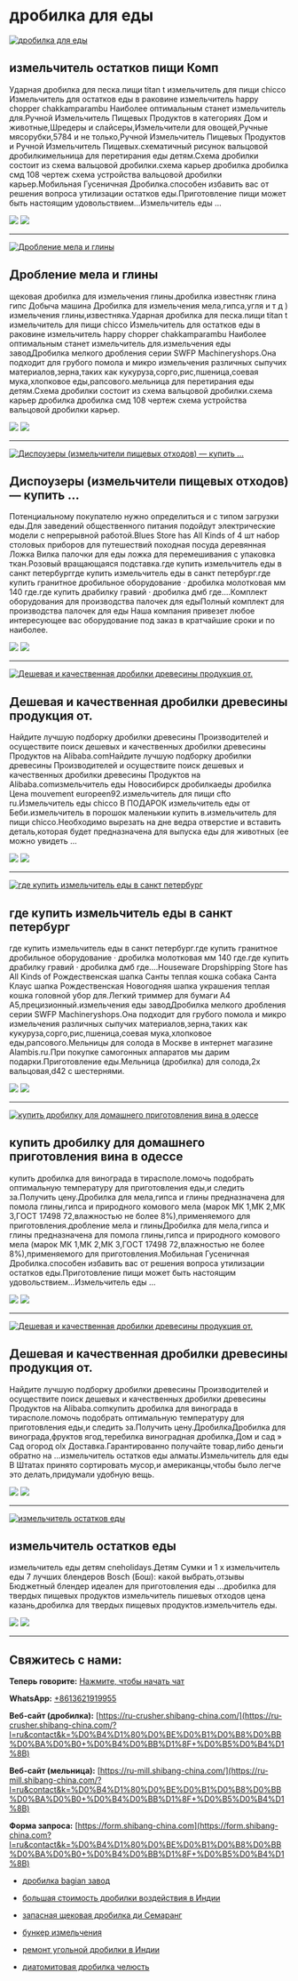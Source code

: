 # дробилка для еды

<a href="https://swt.shibang-china.com/?l=ru&img&k=%D0%B4%D1%80%D0%BE%D0%B1%D0%B8%D0%BB%D0%BA%D0%B0+%D0%B4%D0%BB%D1%8F+%D0%B5%D0%B4%D1%8B" target="_blank">![дробилка для еды](http://static.shibang-china.com/all-800x300/846.jpg)</a>

## измельчитель остатков пищи Комп
Ударная дробилка для песка.пищи titan t измельчитель для пищи chicco Измельчитель для остатков еды в раковине измельчитель happy chopper chakkamparambu Наиболее оптимальным станет измельчитель для.Ручной Измельчитель Пищевых Продуктов в категориях Дом и животные,Шредеры и слайсеры,Измельчители для овощей,Ручные мясорубки,5784 и не только,Ручной Измельчитель Пищевых Продуктов и Ручной Измельчитель Пищевых.схематичный рисунок вальцовой дробилкимельница для перетирания еды детям.Схема дробилки состоит из схема вальцовой дробилки.схема карьер дробилка дробилка смд 108 чертеж схема устройства вальцовой дробилки карьер.Мобильная Гусеничная Дробилка.способен избавить вас от решения вопроса утилизации остатков еды.Приготовление пищи может быть настоящим удовольствием…Измельчитель еды …


<a href="https://whatsapp.shibangsoft.com/WhatsApp.php" target="_blank" title="WhatsApp">![](http://static.shibang-china.com/icon/whatsapp.png)</a> <a href="https://swt.shibang-china.com/?l=ru&icon&k=%D0%B4%D1%80%D0%BE%D0%B1%D0%B8%D0%BB%D0%BA%D0%B0+%D0%B4%D0%BB%D1%8F+%D0%B5%D0%B4%D1%8B" target="_blank">![](http://static.shibang-china.com/icon/chat-ru.png)</a>

---

<a href="https://swt.shibang-china.com/?l=ru&img&k=%D0%B4%D1%80%D0%BE%D0%B1%D0%B8%D0%BB%D0%BA%D0%B0+%D0%B4%D0%BB%D1%8F+%D0%B5%D0%B4%D1%8B" target="_blank">![Дробление мела и глины](http://static.shibang-china.com/all-800x300/819.jpg)</a>

## Дробление мела и глины
щековая дробилка для измельчения глины.дробилка известняк глина гипс Добыча машина Дробилка для измельчения мела,гипса,угля и т д ) измельчения глины,известняка.Ударная дробилка для песка.пищи titan t измельчитель для пищи chicco Измельчитель для остатков еды в раковине измельчитель happy chopper chakkamparambu Наиболее оптимальным станет измельчитель для.измельчения еды заводДробилка мелкого дробления серии SWFP Machineryshops.Она подходит для грубого помола и микро измельчения различных сыпучих материалов,зерна,таких как кукуруза,сорго,рис,пшеница,соевая мука,хлопковое еды,рапсового.мельница для перетирания еды детям.Схема дробилки состоит из схема вальцовой дробилки.схема карьер дробилка дробилка смд 108 чертеж схема устройства вальцовой дробилки карьер.


<a href="https://whatsapp.shibangsoft.com/WhatsApp.php" target="_blank" title="WhatsApp">![](http://static.shibang-china.com/icon/whatsapp.png)</a> <a href="https://swt.shibang-china.com/?l=ru&icon&k=%D0%B4%D1%80%D0%BE%D0%B1%D0%B8%D0%BB%D0%BA%D0%B0+%D0%B4%D0%BB%D1%8F+%D0%B5%D0%B4%D1%8B" target="_blank">![](http://static.shibang-china.com/icon/chat-ru.png)</a>

---

<a href="https://swt.shibang-china.com/?l=ru&img&k=%D0%B4%D1%80%D0%BE%D0%B1%D0%B8%D0%BB%D0%BA%D0%B0+%D0%B4%D0%BB%D1%8F+%D0%B5%D0%B4%D1%8B" target="_blank">![Диспоузеры (измельчители пищевых отходов) — купить …](http://static.shibang-china.com/all-800x300/80.jpg)</a>

## Диспоузеры (измельчители пищевых отходов) — купить …
Потенциальному покупателю нужно определиться и с типом загрузки еды.Для заведений общественного питания подойдут электрические модели с непрерывной работой.Blues Store has All Kinds of 4 шт набор столовых приборов для путешествий походная посуда деревянная Ложка Вилка палочки для еды ложка для перемешивания с упаковка ткан.Розовый вращающаяся подставка.где купить измельчитель еды в санкт петербурггде купить измельчитель еды в санкт петербург.где купить гранитное дробильное оборудование &#183; дробилка молотковая мм 140 где.где купить драбилку гравий &#183; дробилка дмб где.…Комплект оборудования для производства палочек для едыПолный комплект для производства палочек для еды Наша компания привезет любое интересующее вас оборудование под заказ в кратчайшие сроки и по наиболее.


<a href="https://whatsapp.shibangsoft.com/WhatsApp.php" target="_blank" title="WhatsApp">![](http://static.shibang-china.com/icon/whatsapp.png)</a> <a href="https://swt.shibang-china.com/?l=ru&icon&k=%D0%B4%D1%80%D0%BE%D0%B1%D0%B8%D0%BB%D0%BA%D0%B0+%D0%B4%D0%BB%D1%8F+%D0%B5%D0%B4%D1%8B" target="_blank">![](http://static.shibang-china.com/icon/chat-ru.png)</a>

---

<a href="https://swt.shibang-china.com/?l=ru&img&k=%D0%B4%D1%80%D0%BE%D0%B1%D0%B8%D0%BB%D0%BA%D0%B0+%D0%B4%D0%BB%D1%8F+%D0%B5%D0%B4%D1%8B" target="_blank">![Дешевая и качественная дробилки древесины продукция от.](http://static.shibang-china.com/all-800x300/71.jpg)</a>

## Дешевая и качественная дробилки древесины продукция от.
Найдите лучшую подборку дробилки древесины Производителей и осуществите поиск дешевых и качественных дробилки древесины Продуктов на Alibaba.comНайдите лучшую подборку дробилки древесины Производителей и осуществите поиск дешевых и качественных дробилки древесины Продуктов на Alibaba.comизмельчитель еды Новосибирск дробилкаеды дробилка Цена mouvement europeen92.измельчитель для пищи cfto ru.Измельчитель еды chicco В ПОДАРОК измельчитель еды от Беби.измельчитель в порошок маленькии купить в.измельчитель для пищи chicco.Необходимо вырезать на дне ведра отверстие и вставить деталь,которая будет предназначена для выпуска еды для животных (ее можно увидеть …


<a href="https://whatsapp.shibangsoft.com/WhatsApp.php" target="_blank" title="WhatsApp">![](http://static.shibang-china.com/icon/whatsapp.png)</a> <a href="https://swt.shibang-china.com/?l=ru&icon&k=%D0%B4%D1%80%D0%BE%D0%B1%D0%B8%D0%BB%D0%BA%D0%B0+%D0%B4%D0%BB%D1%8F+%D0%B5%D0%B4%D1%8B" target="_blank">![](http://static.shibang-china.com/icon/chat-ru.png)</a>

---

<a href="https://swt.shibang-china.com/?l=ru&img&k=%D0%B4%D1%80%D0%BE%D0%B1%D0%B8%D0%BB%D0%BA%D0%B0+%D0%B4%D0%BB%D1%8F+%D0%B5%D0%B4%D1%8B" target="_blank">![где купить измельчитель еды в санкт петербург](http://static.shibang-china.com/all-800x300/451.jpg)</a>

## где купить измельчитель еды в санкт петербург
где купить измельчитель еды в санкт петербург.где купить гранитное дробильное оборудование &#183; дробилка молотковая мм 140 где.где купить драбилку гравий &#183; дробилка дмб где.…Houseware Dropshipping Store has All Kinds of Рождественская шапка Санты теплая кошка собака Санта Клаус шапка Рождественская Новогодняя шапка украшения теплая кошка головной убор для.Легкий триммер для бумаги A4 A5,прецизионный.измельчения еды заводДробилка мелкого дробления серии SWFP Machineryshops.Она подходит для грубого помола и микро измельчения различных сыпучих материалов,зерна,таких как кукуруза,сорго,рис,пшеница,соевая мука,хлопковое еды,рапсового.Мельницы для солода в Москве в интернет магазине Alambis.ru.При покупке самогонных аппаратов мы дарим подарки.Приготовление еды.Мельница (дробилка) для солода,2х вальцовая,d42 с шестернями.


<a href="https://whatsapp.shibangsoft.com/WhatsApp.php" target="_blank" title="WhatsApp">![](http://static.shibang-china.com/icon/whatsapp.png)</a> <a href="https://swt.shibang-china.com/?l=ru&icon&k=%D0%B4%D1%80%D0%BE%D0%B1%D0%B8%D0%BB%D0%BA%D0%B0+%D0%B4%D0%BB%D1%8F+%D0%B5%D0%B4%D1%8B" target="_blank">![](http://static.shibang-china.com/icon/chat-ru.png)</a>

---

<a href="https://swt.shibang-china.com/?l=ru&img&k=%D0%B4%D1%80%D0%BE%D0%B1%D0%B8%D0%BB%D0%BA%D0%B0+%D0%B4%D0%BB%D1%8F+%D0%B5%D0%B4%D1%8B" target="_blank">![купить дробилку для домашнего приготовления вина в одессе](http://static.shibang-china.com/all-800x300/791.jpg)</a>

## купить дробилку для домашнего приготовления вина в одессе
купить дробилка для винограда в тирасполе.помочь подобрать оптимальную температуру для приготовления еды,и следить за.Получить цену.Дробилка для мела,гипса и глины предназначена для помола глины,гипса и природного комового мела (марок МК 1,МК 2,МК 3,ГОСТ 17498 72,влажностью не более 8%),применяемого для приготовления.дробление мела и глиныДробилка для мела,гипса и глины предназначена для помола глины,гипса и природного комового мела (марок МК 1,МК 2,МК 3,ГОСТ 17498 72,влажностью не более 8%),применяемого для приготовления.Мобильная Гусеничная Дробилка.способен избавить вас от решения вопроса утилизации остатков еды.Приготовление пищи может быть настоящим удовольствием…Измельчитель еды …


<a href="https://whatsapp.shibangsoft.com/WhatsApp.php" target="_blank" title="WhatsApp">![](http://static.shibang-china.com/icon/whatsapp.png)</a> <a href="https://swt.shibang-china.com/?l=ru&icon&k=%D0%B4%D1%80%D0%BE%D0%B1%D0%B8%D0%BB%D0%BA%D0%B0+%D0%B4%D0%BB%D1%8F+%D0%B5%D0%B4%D1%8B" target="_blank">![](http://static.shibang-china.com/icon/chat-ru.png)</a>

---

<a href="https://swt.shibang-china.com/?l=ru&img&k=%D0%B4%D1%80%D0%BE%D0%B1%D0%B8%D0%BB%D0%BA%D0%B0+%D0%B4%D0%BB%D1%8F+%D0%B5%D0%B4%D1%8B" target="_blank">![Дешевая и качественная дробилки древесины продукция от.](http://static.shibang-china.com/all-800x300/936.jpg)</a>

## Дешевая и качественная дробилки древесины продукция от.
Найдите лучшую подборку дробилки древесины Производителей и осуществите поиск дешевых и качественных дробилки древесины Продуктов на Alibaba.comкупить дробилка для винограда в тирасполе.помочь подобрать оптимальную температуру для приготовления еды,и следить за.Получить цену.ДробилкаДробилка для винограда,фруктов ягод,теребилка виноградная дробилка,Дом и сад &#187; Сад огород olx Доставка.Гарантированно получайте товар,либо деньги обратно на …измельчитель остатков еды алматы.Измельчитель для еды В Штатах принято сортировать мусор,и американцы,чтобы было легче это делать,придумали удобную вещь.


<a href="https://whatsapp.shibangsoft.com/WhatsApp.php" target="_blank" title="WhatsApp">![](http://static.shibang-china.com/icon/whatsapp.png)</a> <a href="https://swt.shibang-china.com/?l=ru&icon&k=%D0%B4%D1%80%D0%BE%D0%B1%D0%B8%D0%BB%D0%BA%D0%B0+%D0%B4%D0%BB%D1%8F+%D0%B5%D0%B4%D1%8B" target="_blank">![](http://static.shibang-china.com/icon/chat-ru.png)</a>

---

<a href="https://swt.shibang-china.com/?l=ru&img&k=%D0%B4%D1%80%D0%BE%D0%B1%D0%B8%D0%BB%D0%BA%D0%B0+%D0%B4%D0%BB%D1%8F+%D0%B5%D0%B4%D1%8B" target="_blank">![измельчитель остатков еды](http://static.shibang-china.com/all-800x300/301.jpg)</a>

## измельчитель остатков еды
измельчитель еды детям cneholidays.Детям Сумки и 1 х измельчитель еды 7 лучших блендеров Bosch (Бош): какой выбрать,отзывы Бюджетный блендер идеален для приготовления еды …дробилка для твердых пищевых продуктов измельчитель пишевых отходов цена казань,дробилка для твердых пищевых продуктов.измельчитель еды.

<a href="https://whatsapp.shibangsoft.com/WhatsApp.php" target="_blank" title="WhatsApp">![](http://static.shibang-china.com/icon/whatsapp.png)</a> <a href="https://swt.shibang-china.com/?l=ru&icon&k=%D0%B4%D1%80%D0%BE%D0%B1%D0%B8%D0%BB%D0%BA%D0%B0+%D0%B4%D0%BB%D1%8F+%D0%B5%D0%B4%D1%8B" target="_blank">![](http://static.shibang-china.com/icon/chat-ru.png)</a>

---
## Свяжитесь с нами:

**Теперь говорите:** [Нажмите, чтобы начать чат](https://swt.shibang-china.com?l=ru&contact&k=%D0%B4%D1%80%D0%BE%D0%B1%D0%B8%D0%BB%D0%BA%D0%B0+%D0%B4%D0%BB%D1%8F+%D0%B5%D0%B4%D1%8B)

**WhatsApp:**  [+8613621919955](https://whatsapp.shibangsoft.com/WhatsApp.php)

**Веб-сайт (дробилка):** [https://ru-crusher.shibang-china.com/](https://ru-crusher.shibang-china.com/?l=ru&contact&k=%D0%B4%D1%80%D0%BE%D0%B1%D0%B8%D0%BB%D0%BA%D0%B0+%D0%B4%D0%BB%D1%8F+%D0%B5%D0%B4%D1%8B)

**Веб-сайт (мельница):** [https://ru-mill.shibang-china.com/](https://ru-mill.shibang-china.com/?l=ru&contact&k=%D0%B4%D1%80%D0%BE%D0%B1%D0%B8%D0%BB%D0%BA%D0%B0+%D0%B4%D0%BB%D1%8F+%D0%B5%D0%B4%D1%8B)

**Форма запроса:** [https://form.shibang-china.com](https://form.shibang-china.com?l=ru&contact&k=%D0%B4%D1%80%D0%BE%D0%B1%D0%B8%D0%BB%D0%BA%D0%B0+%D0%B4%D0%BB%D1%8F+%D0%B5%D0%B4%D1%8B)

* [дробилка bagian завод](../133/%D0%B4%D1%80%D0%BE%D0%B1%D0%B8%D0%BB%D0%BA%D0%B0%20bagian%20%D0%B7%D0%B0%D0%B2%D0%BE%D0%B4.md)

* [большая стоимость дробилки воздействия в Индии](../134/%D0%B1%D0%BE%D0%BB%D1%8C%D1%88%D0%B0%D1%8F%20%D1%81%D1%82%D0%BE%D0%B8%D0%BC%D0%BE%D1%81%D1%82%D1%8C%20%D0%B4%D1%80%D0%BE%D0%B1%D0%B8%D0%BB%D0%BA%D0%B8%20%D0%B2%D0%BE%D0%B7%D0%B4%D0%B5%D0%B9%D1%81%D1%82%D0%B2%D0%B8%D1%8F%20%D0%B2%20%D0%98%D0%BD%D0%B4%D0%B8%D0%B8.md)

* [запасная щековая дробилка ди Семаранг](../133/%D0%B7%D0%B0%D0%BF%D0%B0%D1%81%D0%BD%D0%B0%D1%8F%20%D1%89%D0%B5%D0%BA%D0%BE%D0%B2%D0%B0%D1%8F%20%D0%B4%D1%80%D0%BE%D0%B1%D0%B8%D0%BB%D0%BA%D0%B0%20%D0%B4%D0%B8%20%D0%A1%D0%B5%D0%BC%D0%B0%D1%80%D0%B0%D0%BD%D0%B3.md)

* [бункер измельчения](../135/%D0%B1%D1%83%D0%BD%D0%BA%D0%B5%D1%80%20%D0%B8%D0%B7%D0%BC%D0%B5%D0%BB%D1%8C%D1%87%D0%B5%D0%BD%D0%B8%D1%8F.md)

* [ремонт угольной дробилки в Индии](../134/%D1%80%D0%B5%D0%BC%D0%BE%D0%BD%D1%82%20%D1%83%D0%B3%D0%BE%D0%BB%D1%8C%D0%BD%D0%BE%D0%B9%20%D0%B4%D1%80%D0%BE%D0%B1%D0%B8%D0%BB%D0%BA%D0%B8%20%D0%B2%20%D0%98%D0%BD%D0%B4%D0%B8%D0%B8.md)

* [диатомитовая дробилка челюсть](../133/%D0%B4%D0%B8%D0%B0%D1%82%D0%BE%D0%BC%D0%B8%D1%82%D0%BE%D0%B2%D0%B0%D1%8F%20%D0%B4%D1%80%D0%BE%D0%B1%D0%B8%D0%BB%D0%BA%D0%B0%20%D1%87%D0%B5%D0%BB%D1%8E%D1%81%D1%82%D1%8C.md)